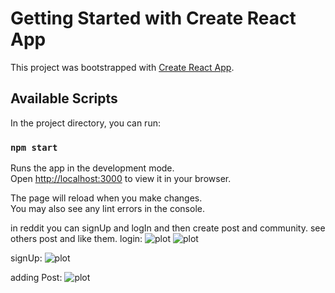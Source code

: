# Getting Started with Create React App

This project was bootstrapped with [Create React App](https://github.com/facebook/create-react-app).

## Available Scripts

In the project directory, you can run:

### `npm start`

Runs the app in the development mode.\
Open [http://localhost:3000](http://localhost:3000) to view it in your browser.

The page will reload when you make changes.\
You may also see any lint errors in the console.

in reddit you can signUp and logIn and then create post and community. see others post and like them.
login:
![plot](../logIn.png)
![plot](../logIn2.png)

signUp:
![plot](../register.png)

adding Post:
![plot](../createPost.png)
